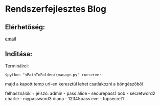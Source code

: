 # Rendszerfejlesztes Blog


## Elérhetőség:
[email](dani.csehovics@gmail.com)


## Inditása: 
Terminálrol:

```
$python "<PathToFolder>\manage.py" runserver
```

majd a kapott temp url-en keresztül lehet csatlakozni a böngészőből

felhasználók + jelszó:
admin - pass
alice - securepass1
bob - secretword2
charlie - mypassword3
diana - 12345pass
eve - topsecret1
